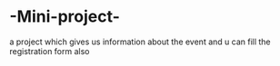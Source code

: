 # -Mini-project-
a project which gives us information about the event and u can fill the registration form also
